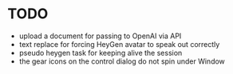 
TODO
====

- upload a document for passing to OpenAI via API
- text replace for forcing HeyGen avatar to speak out correctly
- pseudo heygen task for keeping alive the session
- the gear icons on the control dialog do not spin under Window

